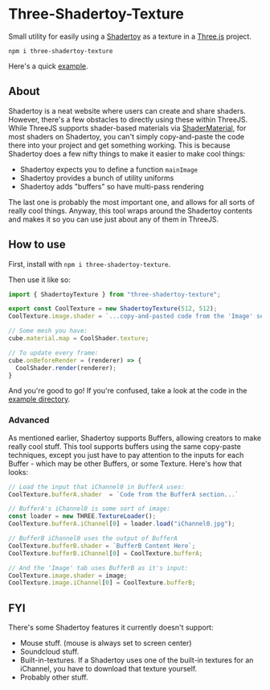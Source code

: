 # Three-Shadertoy-Texture

Small utility for easily using a [Shadertoy](https://www.shadertoy.com/) as a texture in a [Three.js](https://threejs.org/) project.

```npm i three-shadertoy-texture```

Here's a quick [example](https://three-shadertoy-texture-example.vercel.app/).

## About

Shadertoy is a neat website where users can create and share shaders. However, there's a few obstacles to
directly using these within ThreeJS. While ThreeJS supports shader-based materials via 
[ShaderMaterial](https://threejs.org/docs/?q=ShaderMa#api/en/materials/ShaderMaterial), for most shaders on
Shadertoy, you can't simply copy-and-paste the code there into your project and get something working. This
is because Shadertoy does a few nifty things to make it easier to make cool things:

  - Shadertoy expects you to define a function `mainImage`
  - Shadertoy provides a bunch of utility uniforms
  - Shadertoy adds "buffers" so have multi-pass rendering

The last one is probably the most important one, and allows for all sorts of really cool things. Anyway,
this tool wraps around the Shadertoy contents and makes it so you can use just about any of them in ThreeJS.

## How to use

First, install with `npm i three-shadertoy-texture`.

Then use it like so:

``` typescript
import { ShadertoyTexture } from "three-shadertoy-texture";

export const CoolTexture = new ShadertoyTexture(512, 512);
CoolTexture.image.shader = `...copy-and-pasted code from the 'Image' section...`;

// Some mesh you have:
cube.material.map = CoolShader.texture;

// To update every frame:
cube.onBeforeRender = (renderer) => {
  CoolShader.render(renderer);
}
```

And you're good to go! If you're confused, take a look at the code
in the [example directory](https://github.com/lukeschaefer/Three-Shadertoy-Texture/tree/main/example/src).

### Advanced

As mentioned earlier, Shadertoy supports Buffers, allowing creators to make really cool stuff.
This tool supports buffers using the same copy-paste techniques, except you just have to
pay attention to the inputs for each Buffer - which may be other Buffers, or some Texture.
Here's how that looks:

```typescript
// Load the input that iChannel0 in BufferA uses:
CoolTexture.bufferA.shader  = `Code from the BufferA section...`

// BufferA's iChannel0 is some sort of image:
const loader = new THREE.TextureLoader();
CoolTexture.bufferA.iChannel[0] = loader.load("iChannel0.jpg");

// BufferB iChannel0 uses the output of BufferA
CoolTexture.bufferB.shader = `BufferB Content Here`;
CoolTexture.bufferB.iChannel[0] = CoolTexture.bufferA;

// And the 'Image' tab uses BufferB as it's input:
CoolTexture.image.shader = image;
CoolTexture.image.iChannel[0] = CoolTexture.bufferB;
```

## FYI

There's some Shadertoy features it currently doesn't support:

- Mouse stuff. (mouse is always set to screen center)
- Soundcloud stuff.
- Built-in-textures.
  If a Shadertoy uses one of the built-in textures for an iChannel, you
  have to download that texture yourself.
- Probably other stuff.

